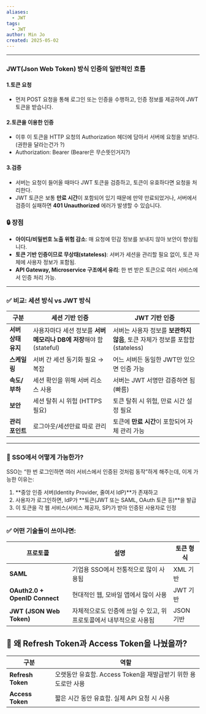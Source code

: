```yaml
---
aliases:
  - JWT
tags:
  - JWT
author: Min Jo
created: 2025-05-02
---
```

---
### JWT(Json Web Token) 방식 인증의 일반적인 흐름

#### 1.토큰 요청 
- 먼저 POST 요청을 통해 로그인 또는 인증을 수행하고, 인증 정보를 제공하여 JWT 토큰을 받습니다.
#### 2.토큰을 이용한 인증
- 이후 이 토큰을 HTTP 요청의 Authorization 헤더에 담아서 서버에 요청을 보낸다. (권한을 달라는건가 ?)
- Authorization: Bearer (Bearer은 무슨뜻인거지?)
#### 3.검증
- 서버는 요청이 들어올 때마다 JWT 토큰을 검증하고, 토큰이 유효하다면 요청을 처리한다.
- JWT 토큰은 보통 **만료 시간**이 포함되어 있기 때문에 만약 만료되었거나, 서버에서 검증이 실패하면 **401 Unauthorized** 에러가 발생할 수 있습니다.

### 🔒 장점

- **아이디/비밀번호 노출 위험 감소**: 매 요청에 민감 정보를 보내지 않아 보안이 향상됩니다.
- **토큰 기반 인증이므로 무상태(stateless)**: 서버가 세션을 관리할 필요 없이, 토큰 자체에 사용자 정보가 포함됨.
- **API Gateway, Microservice 구조에서 유리**: 한 번 받은 토큰으로 여러 서비스에서 인증 처리 가능.

---
### ✅ 비교: 세션 방식 vs JWT 방식

| 구분           | 세션 기반 인증                                       | JWT 기반 인증                                           |
| ------------ | ---------------------------------------------- | --------------------------------------------------- |
| **서버 상태 유지** | 사용자마다 세션 정보를 **서버 메모리나 DB에 저장**해야 함 (stateful) | 서버는 사용자 정보를 **보관하지 않음**, 토큰 자체가 정보를 포함함 (stateless) |
| **스케일링**     | 서버 간 세션 동기화 필요 → 복잡                            | 어느 서버든 동일한 JWT만 있으면 인증 가능                           |
| **속도/부하**    | 세션 확인을 위해 서버 리소스 사용                            | 서버는 JWT 서명만 검증하면 됨 (빠름)                             |
| **보안**       | 세션 탈취 시 위험 (HTTPS 필요)                          | 토큰 탈취 시 위험, 만료 시간 설정 필요                             |
| **관리 포인트**   | 로그아웃/세션만료 따로 관리                                | 토큰에 **만료 시간**이 포함되어 자체 관리 가능                        |

---

### 🔐 SSO에서 어떻게 가능한가?

SSO는 “한 번 로그인하면 여러 서비스에서 인증된 것처럼 동작”하게 해주는데, 이게 가능한 이유는:

1. **중앙 인증 서버(Identity Provider, 줄여서 IdP)**가 존재하고
2. 사용자가 로그인하면, IdP가 **토큰(JWT 또는 SAML, OAuth 토큰 등)**을 발급
3. 이 토큰을 각 웹 서비스(서비스 제공자, SP)가 받아 인증된 사용자로 인정
    
---
### ✅ 어떤 기술들이 쓰이냐면:

|프로토콜|설명|토큰 형식|
|---|---|---|
|**SAML**|기업용 SSO에서 전통적으로 많이 사용됨|XML 기반|
|**OAuth2.0 + OpenID Connect**|현대적인 웹, 모바일 앱에서 많이 사용|JWT 기반|
|**JWT (JSON Web Token)**|자체적으로도 인증에 쓰일 수 있고, 위 프로토콜에서 내부적으로 사용됨|JSON 기반|

## 🔐 왜 Refresh Token과 Access Token을 나눴을까?

|구분|역할|
|---|---|
|**Refresh Token**|오랫동안 유효함. Access Token을 재발급받기 위한 용도로만 사용|
|**Access Token**|짧은 시간 동안 유효함. 실제 API 요청 시 사용|